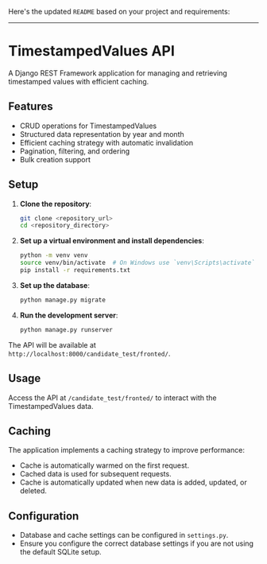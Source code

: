 Here's the updated `README` based on your project and requirements:

---

# TimestampedValues API

A Django REST Framework application for managing and retrieving timestamped values with efficient caching.

## Features

- CRUD operations for TimestampedValues
- Structured data representation by year and month
- Efficient caching strategy with automatic invalidation
- Pagination, filtering, and ordering
- Bulk creation support

## Setup

1. **Clone the repository**:
   ```bash
   git clone <repository_url>
   cd <repository_directory>
   ```

2. **Set up a virtual environment and install dependencies**:
   ```bash
   python -m venv venv
   source venv/bin/activate  # On Windows use `venv\Scripts\activate`
   pip install -r requirements.txt
   ```

3. **Set up the database**:
   ```bash
   python manage.py migrate
   ```

4. **Run the development server**:
   ```bash
   python manage.py runserver
   ```

The API will be available at `http://localhost:8000/candidate_test/fronted/`.

## Usage

Access the API at `/candidate_test/fronted/` to interact with the TimestampedValues data.

## Caching

The application implements a caching strategy to improve performance:
- Cache is automatically warmed on the first request.
- Cached data is used for subsequent requests.
- Cache is automatically updated when new data is added, updated, or deleted.

## Configuration

- Database and cache settings can be configured in `settings.py`.
- Ensure you configure the correct database settings if you are not using the default SQLite setup.
